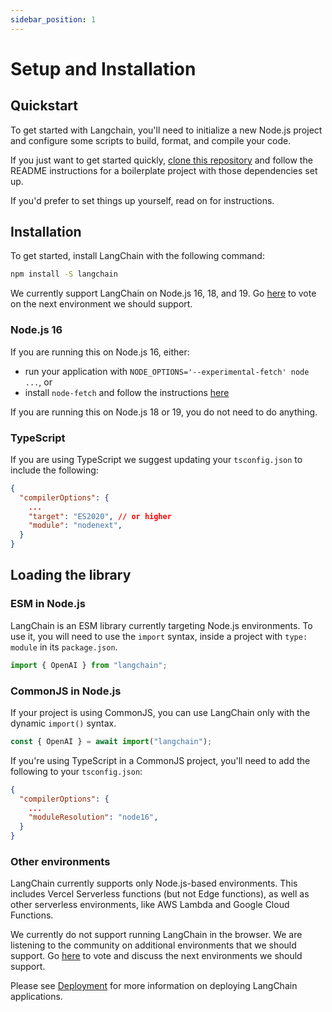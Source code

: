 ```yaml
---
sidebar_position: 1
---
```


# Setup and Installation

## Quickstart

To get started with Langchain, you'll need to initialize a new Node.js project and configure some scripts to build, format, and compile your code.

If you just want to get started quickly, [clone this repository](https://github.com/domeccleston/langchain-ts-starter) and follow the README instructions for a boilerplate project with those dependencies set up.

If you'd prefer to set things up yourself, read on for instructions.

## Installation

To get started, install LangChain with the following command:

```bash npm2yarn
npm install -S langchain
```

We currently support LangChain on Node.js 16, 18, and 19. Go [here](https://github.com/hwchase17/langchainjs/discussions/152) to vote on the next environment we should support.

### Node.js 16

If you are running this on Node.js 16, either:

- run your application with `NODE_OPTIONS='--experimental-fetch' node ...`, or
- install `node-fetch` and follow the instructions [here](https://github.com/node-fetch/node-fetch#providing-global-access)

If you are running this on Node.js 18 or 19, you do not need to do anything.

### TypeScript

If you are using TypeScript we suggest updating your `tsconfig.json` to include the following:

```json
{
  "compilerOptions": {
    ...
    "target": "ES2020", // or higher
    "module": "nodenext",
  }
}
```

## Loading the library

### ESM in Node.js

LangChain is an ESM library currently targeting Node.js environments. To use it, you will need to use the `import` syntax, inside a project with `type: module` in its `package.json`.

```typescript
import { OpenAI } from "langchain";
```

### CommonJS in Node.js

If your project is using CommonJS, you can use LangChain only with the dynamic `import()` syntax.

```typescript
const { OpenAI } = await import("langchain");
```

If you're using TypeScript in a CommonJS project, you'll need to add the following to your `tsconfig.json`:

```json
{
  "compilerOptions": {
    ...
    "moduleResolution": "node16",
  }
}
```

### Other environments

LangChain currently supports only Node.js-based environments. This includes Vercel Serverless functions (but not Edge functions), as well as other serverless environments, like AWS Lambda and Google Cloud Functions.

We currently do not support running LangChain in the browser. We are listening to the community on additional environments that we should support. Go [here](https://github.com/hwchase17/langchainjs/discussions/152) to vote and discuss the next environments we should support.

Please see [Deployment](../production/deployment.md) for more information on deploying LangChain applications.
